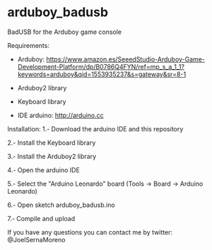 # arduboy_badusb
BadUSB for the Arduboy game console

Requirements:

- Arduboy: https://www.amazon.es/SeeedStudio-Arduboy-Game-Development-Platform/dp/B0786Q4FYN/ref=mp_s_a_1_1?keywords=arduboy&qid=1553935237&s=gateway&sr=8-1

- Arduboy2 library
- Keyboard library

- IDE arduino: http://arduino.cc

Installation:
1.- Download the arduino IDE and this repository

2.- Install the Keyboard library

3.- Install the Arduboy2 library

4.- Open the arduino IDE

5.- Select the "Arduino Leonardo" board (Tools -> Board -> Arduino Leonardo)

6.- Open sketch arduboy_badusb.ino

7.- Compile and upload

If you have any questions you can contact me by twitter: @JoelSernaMoreno
